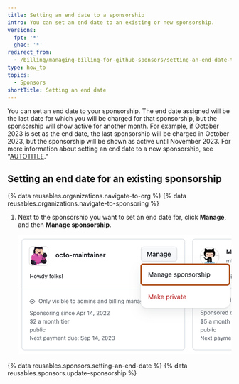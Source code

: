 ```yaml
---
title: Setting an end date to a sponsorship
intro: You can set an end date to an existing or new sponsorship.
versions:
  fpt: '*'
  ghec: '*'
redirect_from:
  - /billing/managing-billing-for-github-sponsors/setting-an-end-date-to-a-sponsorship
type: how_to
topics:
  - Sponsors
shortTitle: Setting an end date
---
```


You can set an end date to your sponsorship. The end date assigned will be the last date for which you will be charged for that sponsorship, but the sponsorship will show active for another month. For example, if October 2023 is set as the end date, the last sponsorship will be charged in October 2023, but the sponsorship will be shown as active until November 2023. For more information about setting an end date to a new sponsorship, see "[AUTOTITLE](/sponsors/sponsoring-open-source-contributors/sponsoring-an-open-source-contributor)."

## Setting an end date for an existing sponsorship

{% data reusables.organizations.navigate-to-org %}
{% data reusables.organizations.navigate-to-sponsoring %}
1. Next to the sponsorship you want to set an end date for, click **Manage**, and then **Manage sponsorship**.

   ![Screenshot of a sponsorship. The "Manage" dropdown menu is expanded and "Manage sponsorship" is outlined in dark orange.](/assets/images/help/sponsors/manage-sponsorship.png)

{% data reusables.sponsors.setting-an-end-date %}
{% data reusables.sponsors.update-sponsorship %}
